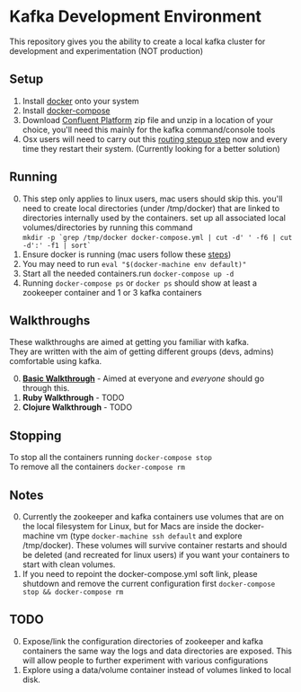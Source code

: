# Kafka Development Environment
This repository gives you the ability to create a local kafka cluster for development and experimentation (NOT production)

##  Setup
1. Install [docker](https://docs.docker.com/installation/#installation) onto your system 
2. Install [docker-compose](https://docs.docker.com/compose/install/)
3. Download [Confluent Platform](http://confluent.io/downloads/) zip file and unzip in a location of your choice, you'll need this mainly for the kafka command/console tools
4. Osx users will need to carry out this [routing stepup step](./OSX-Routing.md) now and every time they restart their system. (Currently looking for a better solution)

##  Running 
0. This step only applies to linux users, mac users should skip this. you'll need to create local directories (under /tmp/docker) that are linked to directories internally used by the containers. set up all associated local volumes/directories by running this command  
``mkdir -p `grep /tmp/docker docker-compose.yml | cut -d' ' -f6 | cut -d':' -f1 | sort` `` 
0. Ensure docker is running (mac users follow these [steps](https://docs.docker.com/installation/mac/#from-your-command-line))
0. You may need to run ``eval "$(docker-machine env default)"``
0. Start all the needed containers.run ``docker-compose up -d``
0. Running ``docker-compose ps`` or ``docker ps`` should show at least a zookeeper container and 1 or 3 kafka containers

##  Walkthroughs
These walkthroughs are aimed at getting you familiar with kafka.    
They are written with the aim of getting different groups (devs, admins) comfortable using kafka.   

0. [**Basic Walkthrough**](./walkthroughs/basic_walkthrough/README.md) - Aimed at everyone and *everyone* should go through this.
0. **Ruby Walkthrough** - TODO
0. **Clojure Walkthrough** - TODO

##  Stopping
To stop all the containers running ``docker-compose stop``   
To remove all the containers ``docker-compose rm``  

##  Notes
0. Currently the zookeeper and kafka containers use volumes that are on the local filesystem for Linux, but for Macs are inside the docker-machine vm (type `docker-machine ssh default` and explore /tmp/docker). These volumes will survive container restarts and should be deleted (and recreated for linux users) if you want your containers to start with clean volumes.
0. If you need to repoint the docker-compose.yml soft link, please shutdown and remove the current configuration first ``docker-compose stop && docker-compose rm``

##  TODO

0. Expose/link the configuration directories of zookeeper and kafka containers the same way the logs and data directories are exposed. This will allow people to further experiment with various configurations
0. Explore using a data/volume container instead of volumes linked to local disk.
